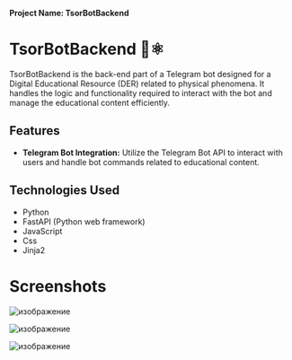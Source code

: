 **Project Name: TsorBotBackend**

# TsorBotBackend 🤖⚛️

TsorBotBackend is the back-end part of a Telegram bot designed for a Digital Educational Resource (DER) related to physical phenomena. It handles the logic and functionality required to interact with the bot and manage the educational content efficiently.

## Features

- **Telegram Bot Integration:** Utilize the Telegram Bot API to interact with users and handle bot commands related to educational content.

## Technologies Used

- Python
- FastAPI (Python web framework)
- JavaScript
- Css
- Jinja2

# Screenshots
![изображение](https://github.com/Meorwik/TsorBotBackend/assets/104008026/737c292e-19e1-4184-ab5b-d029f343f45e)

![изображение](https://github.com/Meorwik/TsorBotBackend/assets/104008026/fec36f3d-af37-4dfe-a064-2922730396ab)

![изображение](https://github.com/Meorwik/TsorBotBackend/assets/104008026/03bf6f76-65a0-42d9-89a4-d81ed8a622de)

